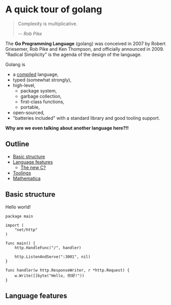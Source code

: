 # A quick tour of golang

> Complexity is multiplicative.
>
> -- <cite>Rob Pike</cite>

The **Go Programming Language** (golang) was conceived in 2007 by Robert Griesemer, Rob Pike and Ken Thompson, and officially announced in 2009. "Radical Simplicity" is the agenda of the design of the language. 

Golang is
* a [compiled][benchmarkLink] language,
* typed (somewhat strongly),
* high-level,
    - package system,
    - garbage collection,
    - first-class functions,
    - portable,
* open-sourced,
* "batteries included" with a standard library and good tooling support.

**Why are we even talking about another language here?!!**

## Outline
* [Basic structure](#basic-structure)
* [Language features](#language-features)
    - [The new C?](#the-new-c?)
* [Toolings](#toolings)
* [Mathematica](#mathematica)

## Basic structure
Hello world!

```{.go}
package main

import (
    "net/http"
)

func main() {
    http.HandleFunc("/", handler)

    http.ListenAndServe(":3001", nil)
}

func handler(w http.ResponseWriter, r *http.Request) {
    w.Write([]byte("Hello, 你好!"))
}
```

## Language features


[benchmarkLink]: http://benchmarksgame.alioth.debian.org/u64q/which-programs-are-fastest.html